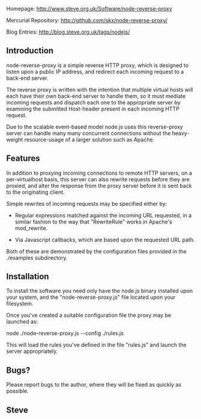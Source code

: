 
Homepage:
    http://www.steve.org.uk/Software/node-reverse-proxy

Mercurial Repository:
    http://github.com/skx/node-reverse-proxy/

Blog Entries:
    http://blog.steve.org.uk/tags/nodejs/




Introduction
------------

node-reverse-proxy is a simple reverse HTTP proxy, which is designed
to listen upon a public IP address, and redirect each incoming
request to a back-end server.

The reverse proxy is written with the intention that multiple virtual
hosts will each have their own back-end server to handle them, so it
must mediate incoming requests and dispatch each one to the appropriate
server by examining the submitted Host-header  present in each incoming
HTTP request.

Due to the scalable event-based model node.js uses this reverse-proxy
server can handle many many concurrent connections without the heavy-weight
resource-usage of a larger solution such as Apache.



Features
--------

In addition to proxying incoming connections to remote HTTP servers,
on a per-virtualhost basis, this server can also rewrite requests before
they are proxied, and alter the response from the proxy server before
it is sent back to the originating client.

Simple rewrites of incoming requests may be specified either by:

* Regular expressions matched against the incoming URL requested, in
a similar fashion to the way that "RewriteRule" works in Apache's
mod_rewrite.

* Via Javascript callbacks, which are based upon the requested URL path.

Both of these are demonstrated by the configuration files provided in
the ./examples subdirectory.



Installation
------------

To install the software you need only have the node.js binary
installed upon your system, and the "node-reverse-proxy.js" file
located upon your filesystem.

Once you've created a suitable configuration file the proxy may
be launched as:

   node ./node-reverse-proxy.js --config ./rules.js

This will load the rules you've defined in the file "rules.js" and launch
the server appropriately.



Bugs?
-----

Please report bugs to the author, where they will be fixed as
quickly as possible.


Steve
--
